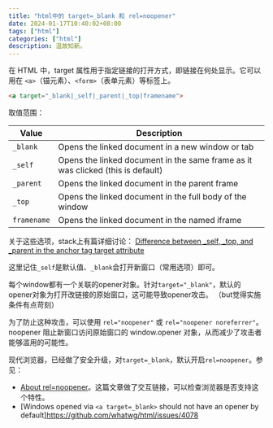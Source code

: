 ```yaml
---
title: "html中的 target=_blank 和 rel=noopener"
date: 2024-01-17T10:40:02+08:00
tags: ["html"]
categories: ["html"]
description: 温故知新。
---
```


在 HTML 中，target 属性用于指定链接的打开方式，即链接在何处显示。它可以用在 `<a>`（锚元素）、`<form>`（表单元素）等标签上。

```html
<a target="_blank|_self|_parent|_top|framename">
```

取值范围：

| Value    | Description                                                 |
|----------|-------------------------------------------------------------|
| `_blank` | Opens the linked document in a new window or tab            |
| `_self`  | Opens the linked document in the same frame as it was clicked (this is default) |
| `_parent`| Opens the linked document in the parent frame               |
| `_top`   | Opens the linked document in the full body of the window    |
| `framename` | Opens the linked document in the named iframe              |

关于这些选项，stack上有篇详细讨论：
[Difference between _self, _top, and _parent in the anchor tag target attribute](https://stackoverflow.com/questions/18470097/difference-between-self-top-and-parent-in-the-anchor-tag-target-attribute)

这里记住`_self`是默认值、`_blank`会打开新窗口（常用选项）即可。

每个window都有一个关联的opener对象。针对`target="_blank"`，默认的opener对象为打开改链接的原始窗口，这可能导致opener攻击。
（but觉得实施条件有点苛刻）

为了防止这种攻击，可以使用 `rel="noopener"` 或 `rel="noopener noreferrer"`。noopener 阻止新窗口访问原始窗口的 window.opener 对象，从而减少了攻击者能够滥用的可能性。


现代浏览器，已经做了安全升级，对`target=_blank`，默认开启`rel=noopener`。参见：
- [About rel=noopener](https://mathiasbynens.github.io/rel-noopener/)。这篇文章做了交互链接，可以检查浏览器是否支持这个特性。
- [Windows opened via `<a target=_blank>` should not have an opener by default]https://github.com/whatwg/html/issues/4078



